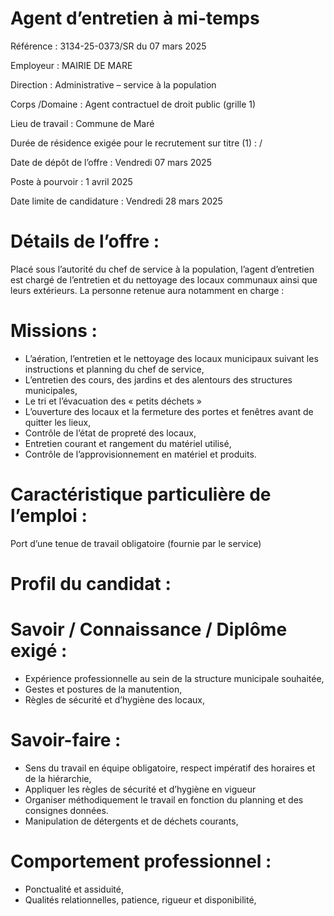 # Agent d’entretien à mi-temps

Référence : 3134-25-0373/SR du 07 mars 2025

Employeur : MAIRIE DE MARE

Direction : Administrative – service à la population

Corps /Domaine : Agent contractuel de droit public (grille 1)

Lieu de travail : Commune de Maré

Durée de résidence exigée pour le recrutement sur titre (1) : /

Date de dépôt de l’offre : Vendredi 07 mars 2025

Poste à pourvoir : 1 avril 2025

Date limite de candidature : Vendredi 28 mars 2025

# Détails de l’offre :

Placé sous l’autorité du chef de service à la population, l’agent d’entretien est chargé de l’entretien et du nettoyage des locaux communaux ainsi que leurs extérieurs. La personne retenue aura notamment en charge :

# Missions :

- L’aération, l’entretien et le nettoyage des locaux municipaux suivant les instructions et planning du chef de service,
- L’entretien des cours, des jardins et des alentours des structures municipales,
- Le tri et l’évacuation des « petits déchets »
- L’ouverture des locaux et la fermeture des portes et fenêtres avant de quitter les lieux,
- Contrôle de l’état de propreté des locaux,
- Entretien courant et rangement du matériel utilisé,
- Contrôle de l’approvisionnement en matériel et produits.

# Caractéristique particulière de l’emploi :

Port d’une tenue de travail obligatoire (fournie par le service)

# Profil du candidat :

# Savoir / Connaissance / Diplôme exigé :

- Expérience professionnelle au sein de la structure municipale souhaitée,
- Gestes et postures de la manutention,
- Règles de sécurité et d’hygiène des locaux,

# Savoir-faire :

- Sens du travail en équipe obligatoire, respect impératif des horaires et de la hiérarchie,
- Appliquer les règles de sécurité et d’hygiène en vigueur
- Organiser méthodiquement le travail en fonction du planning et des consignes données.
- Manipulation de détergents et de déchets courants,

# Comportement professionnel :

- Ponctualité et assiduité,
- Qualités relationnelles, patience, rigueur et disponibilité,
